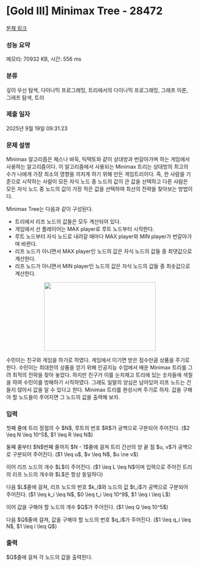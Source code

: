 # [Gold III] Minimax Tree - 28472 

[문제 링크](https://www.acmicpc.net/problem/28472) 

### 성능 요약

메모리: 70932 KB, 시간: 556 ms

### 분류

깊이 우선 탐색, 다이나믹 프로그래밍, 트리에서의 다이나믹 프로그래밍, 그래프 이론, 그래프 탐색, 트리

### 제출 일자

2025년 9월 19일 09:31:23

### 문제 설명

<p>Minimax 알고리즘은 체스나 바둑, 틱택토와 같이 상대방과 번갈아가며 하는 게임에서 사용하는 알고리즘이다. 이 알고리즘에서 사용되는 Minimax 트리는 상대방의 최고의 수가 나에게 가장 최소의 영향을 끼치게 하기 위해 만든 게임트리이다. 즉, 한 사람을 기준으로 시작하는 사람이 모든 자식 노드 중 노드의 값이 큰 값을 선택하고 다른 사람은 모든 자식 노드 중 노드의 값이 가장 작은 값을 선택하여 최선의 전략을 찾아보는 방법이다.</p>

<p>Minimax Tree는 다음과 같이 구성된다.</p>

<ul>
	<li>트리에서 리프 노드의 값들은 모두 계산되어 있다.</li>
	<li>게임에서 선 플레이어는 MAX player로 루트 노드부터 시작한다.</li>
	<li>루트 노드부터 자식 노드로 내려갈 때마다 MAX player와 MIN player가 번갈아가며 바뀐다.</li>
	<li>리프 노드가 아니면서 MAX player인 노드의 값은 자식 노드의 값들 중 최댓값으로 계산한다.</li>
	<li>리프 노드가 아니면서 MIN player인 노드의 값은 자식 노드의 값들 중 최솟값으로 계산한다.</li>
</ul>

<p style="text-align: center;"><img alt="" src="https://upload.acmicpc.net/417730d0-a05f-48f8-8627-c7259d73a109/-/preview/" style="width: 300px; height: 185px;"></p>

<p>수민이는 친구와 게임을 하기로 하였다. 게임에서 이기면 받은 점수만큼 상품을 주기로 한다. 수민이는 최대한의 상품을 얻기 위해 인공지능 수업에서 배운 Minimax 트리를 그려 최적의 전략을 찾아 놓았다. 하지만 친구가 이를 눈치채고 트리에 있는 숫자들에 색칠을 하여 수민이를 방해하기 시작하였다. 그래도 일말의 양심은 남아있어 리프 노드는 건들지 않아서 값을 알 수 있다고 한다. Minimax 트리를 완성시켜 주기로 하자. 값을 구해야 할 노드들이 주어지면 그 노드의 값을 출력해 보자.</p>

### 입력 

 <p>첫째 줄에 트리 정점의 수 $N$, 루트의 번호 $R$가 공백으로 구분되어 주어진다. ($2 \leq N \leq 10^5$, $1 \leq R \leq N$)</p>

<p>둘째 줄부터 $N$번째 줄까지 $N - 1$줄에 걸쳐 트리 간선의 양 끝 점 $u, v$가 공백으로 구분되어 주어진다. ($1 \leq u$, $v \leq N$, $u \ne v$)</p>

<p>이어 리프 노드의 개수 $L$이 주어진다. ($1 \leq L \leq N$이며 입력으로 주어진 트리의 리프 노드의 개수와 $L$은 항상 동일하다)</p>

<p>다음 $L$줄에 걸쳐, 리프 노드의 번호 $k_i$와 노드의 값 $t_i$가 공백으로 구분되어 주어진다. ($1 \leq k_i \leq N$, $0 \leq t_i \leq 10^9$, $1 \leq i \leq L$)</p>

<p>이어 값을 구해야 할 노드의 개수 $Q$가 주어진다. ($1 \leq Q \leq 10^5$)</p>

<p>다음 $Q$줄에 걸쳐, 값을 구해야 할 노드의 번호 $q_i$가 주어진다. ($1 \leq q_i \leq N$, $1 \leq i \leq Q$)</p>

### 출력 

 <p>$Q$줄에 걸쳐 각 노드의 값을 출력한다.</p>

